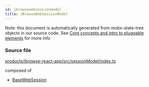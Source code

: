 ```yaml
---
id: jbrowsewebsessionmodel
title: JBrowseWebSessionModel
---
```


Note: this document is automatically generated from mobx-state-tree objects in
our source code. See
[Core concepts and intro to pluggable elements](/docs/developer_guide/) for more
info

### Source file

[products/jbrowse-react-app/src/sessionModel/index.ts](https://github.com/GMOD/jbrowse-components/blob/main/products/jbrowse-react-app/src/sessionModel/index.ts)

composed of

- [BaseWebSession](../basewebsession)

